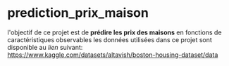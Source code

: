 # prediction_prix_maison
l'objectif de ce projet est de **prédire les prix des maisons** en fonctions de caractéristiques observables
les données utilisées dans ce projet sont disponible au *lien* suivant: https://www.kaggle.com/datasets/altavish/boston-housing-dataset/data 